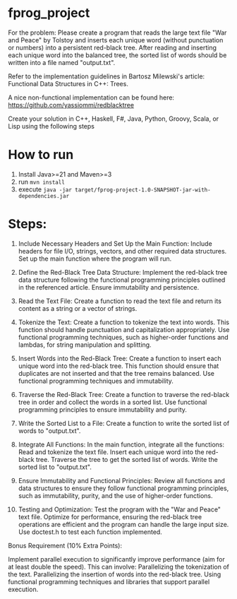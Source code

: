 # fprog_project

For the problem: Please create a program that reads the large text file "War and Peace" by Tolstoy and inserts each unique word (without punctuation or numbers) into a persistent red-black tree. After reading and inserting each unique word into the balanced tree, the sorted list of words should be written into a file named "output.txt".

Refer to the implementation guidelines in Bartosz Milewski's article: Functional Data Structures in C++: Trees.

A nice non-functional implementation can be found here: https://github.com/yassiommi/redblacktree

Create your solution in C++, Haskell, F#, Java, Python, Groovy, Scala, or Lisp using the following steps

# How to run 

1. Install Java>=21 and Maven>=3
2. run ```mvn install```
3. execute ```java -jar target/fprog-project-1.0-SNAPSHOT-jar-with-dependencies.jar```

# Steps:

1. Include Necessary Headers and Set Up the Main Function:
   Include headers for file I/O, strings, vectors, and other required data structures.
   Set up the main function where the program will run.

2. Define the Red-Black Tree Data Structure:
   Implement the red-black tree data structure following the functional programming principles outlined in the referenced article. Ensure immutability and persistence.

3. Read the Text File:
   Create a function to read the text file and return its content as a string or a vector of strings.

4. Tokenize the Text:
   Create a function to tokenize the text into words. This function should handle punctuation and capitalization appropriately. Use functional programming techniques, such as higher-order functions and lambdas, for string manipulation and splitting.

5. Insert Words into the Red-Black Tree:
   Create a function to insert each unique word into the red-black tree. This function should ensure that duplicates are not inserted and that the tree remains balanced. Use functional programming techniques and immutability.

6. Traverse the Red-Black Tree:
   Create a function to traverse the red-black tree in order and collect the words in a sorted list. Use functional programming principles to ensure immutability and purity.

7. Write the Sorted List to a File:
   Create a function to write the sorted list of words to "output.txt".

8. Integrate All Functions:
   In the main function, integrate all the functions:
   Read and tokenize the text file.
   Insert each unique word into the red-black tree.
   Traverse the tree to get the sorted list of words.
   Write the sorted list to "output.txt".

9. Ensure Immutability and Functional Principles:
   Review all functions and data structures to ensure they follow functional programming principles, such as immutability, purity, and the use of higher-order functions.

10. Testing and Optimization:
    Test the program with the "War and Peace" text file.
    Optimize for performance, ensuring the red-black tree operations are efficient and the program can handle the large input size.
    Use doctest.h to test each function implemented.

Bonus Requirement (10% Extra Points): 

Implement parallel execution to significantly improve performance (aim for at least double the speed). This can involve: 
Parallelizing the tokenization of the text. 
Parallelizing the insertion of words into the red-black tree. 
Using functional programming techniques and libraries that support parallel execution.
